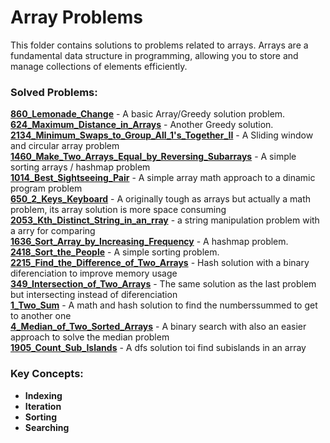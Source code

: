 # Array Problems

This folder contains solutions to problems related to arrays. 
Arrays are a fundamental data structure in programming, allowing you to store and manage collections of elements efficiently.

### Solved Problems:
  **[860_Lemonade_Change](860_EASY_lemonade_change.ts)** - A basic Array/Greedy solution problem.  
  **[624_Maximum_Distance_in_Arrays](624_MEDIUM_Maximum_Distance_in_Arrays.js)** - Another Greedy solution.  
  **[2134_Minimum_Swaps_to_Group_All_1's_Together_II](2134_MEDIUM_Minimum_Swaps_to_Group_All_1's_Together_II.js)** - A Sliding window and circular array problem  
  **[1460_Make_Two_Arrays_Equal_by_Reversing_Subarrays](1460_EASY_Make_Two_Arrays_Equal_by_Reversing_Subarrays.js)** - A simple sorting arrays / hashmap problem  
  **[1014_Best_Sightseeing_Pair](1014_MEDIUM_Best_Sightseeing_Pair.go)** - A simple array math approach to a dinamic program problem  
  **[650_2_Keys_Keyboard](650_MEDIUM_2_Keys_Keyboard.py)** - A originally tough as arrays but actually a math problem, its array solution is more space consuming  
  **[2053_Kth_Distinct_String_in_an_rray](2053_EASY_Kth_Distinct_String_in_an_rray.java)** - a string manipulation problem with a arry for comparing  
  **[1636_Sort_Array_by_Increasing_Frequency](1636_EASY_Sort_Array_by_Increasing_Frequency.ts)** - A hashmap problem.  
  **[2418_Sort_the_People](2418_EASY_Sort_the_People.ts)** - A simple sorting problem.  
  **[2215_Find_the_Difference_of_Two_Arrays](2215_EASY_Find_the_Difference_of_Two_Arrays.js)** - Hash solution with a binary diferenciation to improve memory usage  
  **[349_Intersection_of_Two_Arrays](349_EASY_Intersection_of_Two_Arrays.js)** - The same solution as the last problem but intersecting instead of diferenciation  
  **[1_Two_Sum](1_EASY_Two_Sum.rs)** - A math and hash solution to find the numberssummed to get to another one  
  **[4_Median_of_Two_Sorted_Arrays](4_HARD_Median_of_Two_Sorted_Arrays.cpp)** - A binary search with also an easier approach to solve the median problem  
  **[1905_Count_Sub_Islands](1905_MEDIUM_Count_Sub_Islands.java)** - A dfs solution toi find subislands in an array  
  
### Key Concepts:
- **Indexing**
- **Iteration**
- **Sorting**
- **Searching**